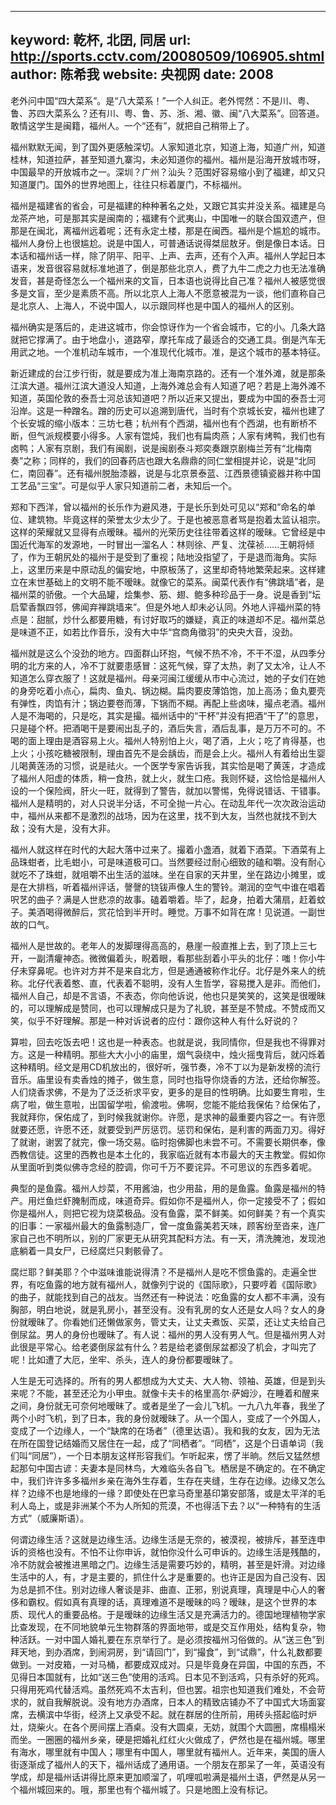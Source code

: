 ----
keyword: 乾杯, 北囝, 同居
url: http://sports.cctv.com/20080509/106905.shtml
author: 陈希我
website: 央视网
date: 2008
----
老外问中国“四大菜系”。是“八大菜系！”一个人纠正。老外愕然：不是川、粤、鲁、苏四大菜系么？还有川、粤、鲁、苏、浙、湘、徽、闽“八大菜系”。回答道。敢情这学生是闽籍，福州人。一个“还有”，就把自己稍带上了。

福州默默无闻，到了国外更感触深切。人家知道北京，知道上海，知道广州，知道桂林，知道拉萨，甚至知道九寨沟，未必知道你的福州。福州是沿海开放城市呀，中国最早的开放城市之一。深圳？广州？汕头？范围好容易缩小到了福建，却又只知道厦门。国外的世界地图上，往往只标着厦门，不标福州。

福州是福建省的省会，可是福建的种种著名之处，又跟它其实并没关系。福建是乌龙茶产地，可是那其实是闽南的；福建有个武夷山，中国唯一的联合国双遗产，但那是在闽北，离福州远着呢；还有永定土楼，那是在闽西。福州是个尴尬的城市。福州人身份上也很尴尬。说是中国人，可普通话说得桀屈敖牙。倒是像日本话。日本话和福州话一样，除了阴平、阳平、上声、去声，还有个入声。福州人学起日本语来，发音很容易就标准地道了，倒是那些北京人，费了九牛二虎之力也无法准确发音，甚是奇怪怎么一个福州来的文盲，日本语也说得比自己准？福州人被感觉很多是文盲，至少是素质不高。所以北京人上海人不愿意被混为一谈，他们直称自己是北京人、上海人，不说中国人，以示跟同样也是中国人的福州人的区别。

福州确实是落后的，走进这城市，你会惊讶作为一个省会城市，它的小。几条大路就把它撑满了。由于地盘小，道路窄，摩托车成了最适合的交通工具。倒是汽车无用武之地。一个准机动车城市，一个准现代化城市。准，是这个城市的基本特征。

新近建成的台江步行街，就是要成为准上海南京路的。还有一个准外滩，就是那条江滨大道。福州江滨大道没人知道，上海外滩总会有人知道了吧？若是上海外滩不知道，英国伦敦的泰吾士河总该知道吧？所以近来又提出，要成为中国的泰吾士河沿岸。这是一种蹭名。蹭的历史可以追溯到唐代，当时有个京城长安，福州也建了个长安城的缩小版本：三坊七巷；杭州有个西湖，福州也有个西湖，也有断桥不断，但气派规模要小得多。人家有馄炖，我们也有扁肉燕；人家有烤鸭，我们也有卤鸭；人家有京剧，我们有闽剧，说是闽剧泰斗郑奕奏跟京剧梅兰芳有“北梅南奏”之称；同样的，我们的回春药店也跟大名鼎鼎的同仁堂相提并论，说是“北同仁，南回春”。还有福州脱胎漆器，说是与北京景泰蓝、江西景德镇瓷器并称中国工艺品“三宝”。可是似乎人家只知道前二者，未知后一个。

郑和下西洋，曾以福州的长乐作为避风港，于是长乐到处可见以“郑和”命名的单位、建筑物。毕竟这样的荣誉太少太少了。于是也被恶意者骂是抱着太监认祖宗。这样的荣耀就又显得有点暧昧。福州的光荣历史往往带着这样的暧昧。它曾经是中国近代海军的发源地，一时冒出一溜名人：林则徐、严复、沈葆祯......王朝将倾了，作为王朝尻处的福州于是受到了重视；陆地没指望了，于是退而海角。实际上，这里历来是中原动乱的偏安地，中原板荡了，这里却奇特地繁荣起来。这样建立在末世基础上的文明不能不暧昧。就像它的菜系。闽菜代表作有“佛跳墙”者，是福州菜的骄傲。一个大品罐，烩集参、筋、翅、鲍多种珍品于一身。说是香到“坛启荤香飘四邻，佛闻弃禅跳墙来”。但是外地人却未必认同。外地人评福州菜的特点是：甜腻，炒什么都要用糖，有讨好取巧的嫌疑，真正的味道却不足。福州菜总是味道不正，如若比作音乐，没有大中华“宫商角徵羽”的央央大音，没劲。

福州就是这么个没劲的地方。四面群山环抱，气候不热不冷，不干不湿，从四季分明的北方来的人，冷不丁就要患感冒：这死气候，穿了太热，剥了又太冷，让人不知道怎么穿衣服了！这就是福州。母亲河闽江缓缓从市中心流过，她的子女们在她的身旁吃着小点心，扁肉、鱼丸、锅边糊。扁肉要皮薄馅饱，加上高汤；鱼丸要壳有弹性，肉馅有汁；锅边要卷而薄，下锅而不糊。再配上些卤味，撮点老酒。福州人是不海喝的，只是吃，其实是撮。福州话中的“干杯”并没有把酒“干了”的意思，只是碰个杯。把酒喝干是要闹出乱子的，酒后失言，酒后乱事，是万万不可的。不喝的面上理由是酒容易上火。福州人特别怕上火，喝了酒，上火；吃了肯得基，也上火；小孩吃糖被限制，理由首先不是会龋齿，而是会上火。福州人有着给出生婴儿喝黄莲汤的习惯，说是祛火。一个医学专家告诉我，其实恰是喝了黄莲，才造成了福州人阳虚的体质，稍一食热，就上火，就生口疮。我则怀疑，这恰恰是福州人设的一个保险阀，肝火一旺，就得到了警告，就加以警惕，免得说错话、干错事。福州人是精明的，对人只说半分话，不可全抛一片心。在动乱年代一次次政治运动中，福州从来都不是激烈的战场，因为在这里，找不到大友，当然也就找不到大敌；没有大是，没有大非。

福州人就这样在时代的大起大落中过来了。撮着小盏酒，就着下酒菜。下酒菜有上品珠蚶者，比毛蚶小，可是味道极可口。当然要经过耐心细致的磕和嚼。没有耐心就吃不了珠蚶，就咀嚼不出生活的滋味。坐在自家的天井里，坐在路边小摊里，或是在大排档，听着福州评话，謦謦的铙钹声像人生的警铃。潮润的空气中谁在唱着呎艺的曲子？满是人世悲凉的故事。磕着嚼着。毕了，起身，拍着大蒲扇，赶着蚊子。美酒喝得微醉后，赏花恰到半开时。睡觉。万事不如背在席！见说道。一副世故的口气。

福州人是世故的。老年人的发脚理得高高的，悬崖一般直推上去，到了顶上三七开，一副清癯神态。微微偏着头，睨着眼，看那些刮着小平头的北仔：嗤！你小牛仔未穿鼻呢。也许对方并不是来自北方，但是通通被称作北仔。北仔是外来人的统称。北仔代表着憨、直，代表着不聪明，没有人生哲学，容易搅入是非。而他们，福州人自己，却是不言语，不表态，你向他诉说，他也只是笑笑的，这笑是很暧昧的，可以理解成是赞同，也可以理解成只是为了礼貌，甚至是不赞成。不赞成而又笑，似乎不好理解。那是一种对诉说者的应付：跟你这种人有什么好说的？

算啦，回去吃饭去吧！这也是一种表态。也就是说，我同情你，但是我也不得罪对方。这是一种精明。那些大大小小的庙里，烟气袅绕中，烛火摇曳背后，就闪烁着这种精明。经文是用CD机放出的，很好听，强节奏，冷不丁以为是新发榜的流行音乐。庙里设有卖香烛的摊子，做生意，同时也指导你烧香的方法，还给你解签。人们烧香求佛，不是为了泛泛祈求平安，更多的是目的性明确。比如要生育啦，生病了啦，做生意啦，出国留学啦，偷渡啦。佛啊，您能不能给我保佑？给保佑了，我就拜你，保佑成了，到时候我就谢你。许愿，是求神的最重要内容之一。有许愿就要还愿，许愿不还，就要受到严厉惩罚。惩罚和保佑，是利害的两面刀刃。得好了就谢，谢罢了就完，像一场交易。临时抱佛脚也未尝不可。不需要长期供奉，像西教信徒。这里的西教也是本土化的，我家临近就有本市最大的天主教堂。假如你从里面听到类似佛寺念经的腔调，你可千万不要诧异。不可思议的东西多着呢。

典型的是鱼露。福州人炒菜，不用酱油，也少用盐，用的是鱼露。鱼露是福州的特产。用烂鱼烂虾腌制而成，味道奇异。假如你不是福州人，你一定接受不了；假如你是福州人，则把它视为烧菜极品。没有鱼露，菜不鲜美。如何鲜美？有一个真实的旧事：一家福州最大的鱼露制造厂，曾一度鱼露美若天味，顾客纷至沓来，连厂家自己也不明所以，别的厂家更无从研究其配料方法。有一天，清洗腌池，发现池底躺着一具女尸，已经腐烂只剩骸骨了。

腐烂耶？鲜美耶？个中滋味谁能说得清？不是福州人是吃不惯鱼露的。走遍全世界，有吃鱼露的地方就有福州人，就像列宁说的《国际歌》，只要哼着《国际歌》的曲子，就能找到自己的战友。当然还有一种说法：吃鱼露的女人都不丰满，没有胸部，明白地说，就是乳房小，甚至没有。没有乳房的女人还是女人吗？女人的身份就暧昧了。你看她们还懒做家务，管丈夫，让丈夫煮饭、买菜，还让丈夫给自己倒尿盆。男人的身份也暧昧了。有人说：福州的男人没有男人气。但是福州男人对此很是平常心。给老婆倒尿盆有什么？若是给老婆倒尿盆都没了机会，才叫完了呢！比如遭了大厄，坐牢、杀头，连人的身份都要暧昧了。

人生是无可选择的。所有的男人都想成为大丈夫、大人物、领袖、英雄，但是到头来呢？不能，甚至还沦为小甲虫。就像卡夫卡的格里高尔·萨姆沙，在睡着和醒来之间，身份就无可奈何地暧昧了。或者是坐了一会儿飞机。一九八九年春，我坐了两个小时飞机，到了日本，我的身份就暧昧了。从一个国人，变成了一个外国人，变成了一个边缘人，一个“缺席的在场者”（德里达语）。我和我的女友，因为无法在所在国登记结婚而又居住在一起，成了“同栖者”。“同栖”，这是个日语单词（我们叫“同居”），一个日本朋友这样形容我们。乍听起来，愣了半晌。然后又猛然想起那句中国古谚：夫妻本是同林鸟，大难临头各自飞。栖居是不确定的。在不确定中，我们许许多多福州乡亲在海外生存着，生存在夹缝，生存在边缘。边缘又怎么样？边缘不也是地缘的一缘？即使处在巴拿马奇里基印第安部落，或是太平洋的毛利人岛上，或是非洲某个不为人所知的荒漠，不也得活下去？以“一种特有的生活方式”（威廉斯语）。

何谓边缘生活？这就是边缘生活。边缘生活是无奈的，被漠视，被排斥，甚至连申诉的资格也没有。不怕不让你申诉，就怕你没什么可申诉的。边缘生活是残酷的，冷不防就会被推进黑暗之门。边缘生活是需要巧妙的，精明，甚至是奸滑。对边缘生活中的人，有，才是主要的，抓住什么才是重要的。也许正是因为自己没有、因为总是抓不住。别对边缘人奢谈是非、曲直、正邪，别说真理，真理是中心人的奢侈和霸权。假如真有真理的话，真理难道不是暧昧的吗？暧昧，是这个世界的本质、现代人的重要品格。于是暧昧的边缘生活又是充满活力的。德国地理植物学家比查发现，在不同地貌单元生物群落的界面地带，或是交互作用处，结构复杂，物种活跃。一对中国人婚礼要在东京举行了。是必须按福州习俗做的。从“送三色”到拜天地，到办酒席，到闹洞房，到“请回门”，到“撮食”，到“试鼎”，什么礼数都要做到。一对皮箱，一对马桶，都要成双成对。只是毕竟身在异国，中国的东西，不见得日本国就有，比如“送三色”使用的活鸡。日本见不到活鸡，只有杀好的死鸡。只得用死鸡代替活鸡。虽然死鸡不太吉利，但也罢。祖宗也知道我们难处，不会苛求的，就自我解脱说。没有地方办酒席，日本人的精致店铺办不了中国式大场面宴席，去横滨中华街，经济上又承受不起。就在群居的住所前，用砖头搭起临时炉灶，烧柴火。在各个房间摆上酒桌。没有大圆桌，无妨，就围个大圆圈，席榻榻米而坐。一圈圈的福州乡亲，硬是把婚礼红红火火做成了，俨然也是在福州城。哪里有海水，哪里就有中国人；哪里有中国人，哪里就有福州人。近年来，美国的唐人街逐渐成了福州人的天下，福州话成了通用语。一个朋友在那呆了一年，英语没有学成，却是福州话讲得比原来更加顺溜了，叽哩呱啦满是福州土语，俨然是从另一个福州城回来的。哦，那里也有个福州城了。只是地图上没有标记。